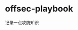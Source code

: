 





















































































































































































# offsec-playbook
记录一点攻防知识
